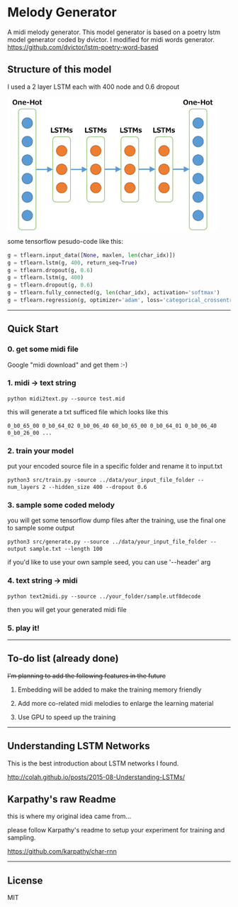 
# Melody Generator

A midi melody generator. This model generator is based on a poetry lstm model generator coded by dvictor. I modified for midi words generator. https://github.com/dvictor/lstm-poetry-word-based

## Structure of this model

<!---
![MODEL STRUCTURE](/demo/model-lstm-layer.png?raw=true)
-->

I used a 2 layer LSTM each with 400 node and 0.6 dropout

[ ](/demo/model-lstm-layer.png?raw=true)
<a href="url"><img src="/demo/model-lstm-layer.png" height="300" ></a>

some tensorflow pesudo-code like this:
```python
g = tflearn.input_data([None, maxlen, len(char_idx)])
g = tflearn.lstm(g, 400, return_seq=True)
g = tflearn.dropout(g, 0.6)
g = tflearn.lstm(g, 400)
g = tflearn.dropout(g, 0.6)
g = tflearn.fully_connected(g, len(char_idx), activation='softmax')
g = tflearn.regression(g, optimizer='adam', loss='categorical_crossentropy', learning_rate=0.0)
```
-------------------------------------------------
## Quick Start

### 0. get some midi file

Google "midi download" and get them :-)

### 1. midi → text string

```
python midi2text.py --source test.mid
```
this will generate a txt sufficed file which looks like this
```
0_b0_65_00 0_b0_64_02 0_b0_06_40 60_b0_65_00 0_b0_64_01 0_b0_06_40 0_b0_26_00 ...
```

### 2. train your model

put your encoded source file in a specific folder and rename it to input.txt

```
python3 src/train.py -source ../data/your_input_file_folder --num_layers 2 --hidden_size 400 --dropout 0.6
```

### 3. sample some coded melody

you will get some tensorflow dump files after the training, use the final one to sample some output

```
python3 src/generate.py --source ../data/your_input_file_folder --output sample.txt --length 100
```

if you'd like to use your own sample seed, you can use '--header' arg

### 4. text string → midi

```
python text2midi.py --source ../your_folder/sample.utf8decode
```
then you will get your generated midi file

### 5. play it!

-----------------------------------------
## To-do list (already done)

~~I'm planning to add the following features in the future~~

1. Embedding will be added to make the training memory friendly

2. Add more co-related midi melodies to enlarge the learning material

3. Use GPU to speed up the training

-----------------------------------------------

## Understanding LSTM Networks

This is the best introduction about LSTM networks I found.

http://colah.github.io/posts/2015-08-Understanding-LSTMs/

## Karpathy's raw Readme

this is where my original idea came from...

please follow Karpathy's readme to setup your experiment for training and sampling.

https://github.com/karpathy/char-rnn

---------------------------------------------------------
## License

MIT
